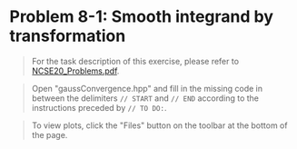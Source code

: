 # Problem 8-1: Smooth integrand by transformation

> For the task description of this exercise, please refer to [NCSE20_Problems.pdf](
https://www.sam.math.ethz.ch/~grsam/NCSE20/HOMEWORK/NCSE20_Problems.pdf). 

> Open "gaussConvergence.hpp" and fill in the missing code in between the delimiters `// START` and `// END` according to the instructions preceded by `// TO DO:`.

> To view plots, click the "Files" button on the toolbar at the bottom of the page.
